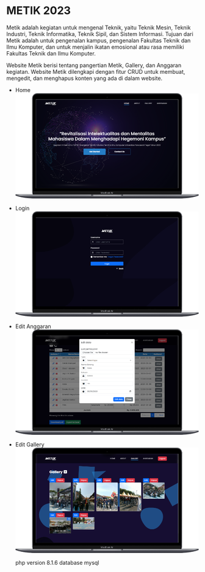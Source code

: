 # METIK 2023

Metik adalah kegiatan untuk mengenal Teknik, yaitu Teknik Mesin, Teknik Industri, Teknik Informatika, Teknik Sipil, dan Sistem Informasi. Tujuan dari Metik adalah untuk pengenalan kampus, pengenalan Fakultas Teknik dan Ilmu Komputer, dan untuk menjalin ikatan emosional atau rasa memiliki Fakultas Teknik dan Ilmu Komputer.

Website Metik berisi tentang pangertian Metik, Gallery, dan Anggaran kegiatan. Website Metik dilengkapi dengan fitur CRUD untuk membuat, mengedit, dan menghapus konten yang ada di dalam website.

- Home
  ![home](assets/1.png)
  
- Login
  ![login](assets/2.png)
  
- Edit Anggaran
  ![home](assets/3.png)
  
- Edit Gallery
  ![home](assets/4.png)


  php version 8.1.6 database mysql
